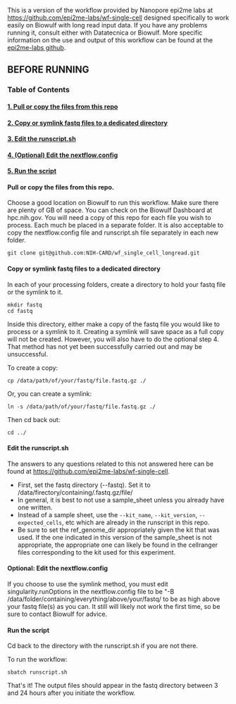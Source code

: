
This is a version of the workflow provided by Nanopore epi2me labs at https://github.com/epi2me-labs/wf-single-cell designed specifically to work easily on Biowulf with long read input data. If you have any problems running it, consult either with Datatecnica or Biowulf. More specific information on the use and output of this workflow can be found at the [epi2me-labs github](https://github.com/epi2me-labs/wf-single-cell).

## BEFORE RUNNING

### Table of Contents
#### [1. Pull or copy the files from this repo](#1)
#### [2. Copy or symlink fastq files to a dedicated directory](#2)
#### [3. Edit the runscript.sh](#3)
#### [4. (Optional) Edit the nextflow.config](#4)
#### [5. Run the script](#5)

<a id="1"></a>
#### Pull or copy the files from this repo.

Choose a good location on Biowulf to run this workflow. Make sure there are plenty of GB of space. You can check on the Biowulf Dashboard at hpc.nih.gov. You will need a copy of this repo for each file you wish to process. Each much be placed in a separate folder. It is also acceptable to copy the nextflow.config file and runscript.sh file separately in each new folder.

```
git clone git@github.com:NIH-CARD/wf_single_cell_longread.git
```

<a id="2"></a>
#### Copy or symlink fastq files to a dedicated directory

In each of your processing folders, create a directory to hold your fastq file or the symlink to it. 

```
mkdir fastq
cd fastq
```
Inside this directory, either make a copy of the fastq file you would like to process or a symlink to it. Creating a symlink will save space as a full copy will not be created. However, you will also have to do the optional step 4. That method has not yet been successfully carried out and may be unsuccessful. 

To create a copy:
```
cp /data/path/of/your/fastq/file.fastq.gz ./
```
Or, you can create a symlink:
```
ln -s /data/path/of/your/fastq/file.fastq.gz ./
```

Then cd back out:
```
cd ../
```

<a id="3"></a>
#### Edit the runscript.sh
The answers to any questions related to this not answered here can be found at https://github.com/epi2me-labs/wf-single-cell.
- First, set the fastq directory (--fastq). Set it to /data/firectory/containing/.fastq.gz/file/
- In general, it is best to not use a sample_sheet unless you already have one written.
- Instead of a sample sheet, use the `--kit_name`, `--kit_version`, `--expected_cells`, etc which are already in the runscript in this repo. 
- Be sure to set the ref_genome_dir appropriately given the kit that was used. If the one indicated in this version of the sample_sheet is not appropriate, the appropriate one can likely be found in the cellranger files corresponding to the kit used for this experiment.

<a id="4"></a>
#### Optional: Edit the nextflow.config

If you choose to use the symlink method, you must edit singularity.runOptions in the nextflow.config file to be "-B /data/folder/containing/everything/above/your/fastq/ to be as high above your fastq file(s) as you can. It still will likely not work the first time, so be sure to contact Biowulf for advice. 

<a id="5"></a>
#### Run the script

Cd back to the directory with the runscript.sh if you are not there.

To run the workflow:
```
sbatch runscript.sh
```

That's it! The output files should appear in the fastq directory between 3  and 24 hours after you initiate the workflow.

